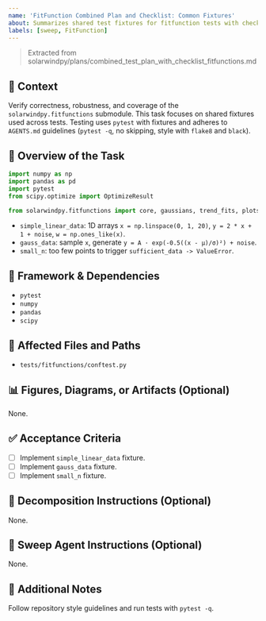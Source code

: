 ```yaml
---
name: 'FitFunction Combined Plan and Checklist: Common Fixtures'
about: Summarizes shared test fixtures for fitfunction tests with checklist items.
labels: [sweep, FitFunction]
---
```


> Extracted from solarwindpy/plans/combined_test_plan_with_checklist_fitfunctions.md

## 🧠 Context

Verify correctness, robustness, and coverage of the `solarwindpy.fitfunctions` submodule. This task focuses on shared fixtures used across tests. Testing uses `pytest` with fixtures and adheres to `AGENTS.md` guidelines (`pytest -q`, no skipping, style with `flake8` and `black`).

## 🎯 Overview of the Task

```python
import numpy as np
import pandas as pd
import pytest
from scipy.optimize import OptimizeResult

from solarwindpy.fitfunctions import core, gaussians, trend_fits, plots, tex_info
```

- `simple_linear_data`: 1D arrays `x = np.linspace(0, 1, 20)`, `y = 2 * x + 1 + noise`, `w = np.ones_like(x)`.
- `gauss_data`: sample `x`, generate `y = A · exp(-0.5((x - μ)/σ)²) + noise`.
- `small_n`: too few points to trigger `sufficient_data -> ValueError`.

## 🔧 Framework & Dependencies

- `pytest`
- `numpy`
- `pandas`
- `scipy`

## 📂 Affected Files and Paths

- `tests/fitfunctions/conftest.py`

## 📊 Figures, Diagrams, or Artifacts (Optional)

None.

## ✅ Acceptance Criteria

- [ ] Implement `simple_linear_data` fixture.
- [ ] Implement `gauss_data` fixture.
- [ ] Implement `small_n` fixture.

## 🧩 Decomposition Instructions (Optional)

None.

## 🤖 Sweep Agent Instructions (Optional)

None.

## 💬 Additional Notes

Follow repository style guidelines and run tests with `pytest -q`.
